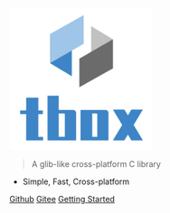 <img src="/assets/img/logo_text.png" width="50%" />

> A glib-like cross-platform C library

- Simple, Fast, Cross-platform 

[Github](https://github.com/tboox/tbox/)
[Gitee](https://gitee.com/tboox/tbox/)
[Getting Started](/getting_started)
